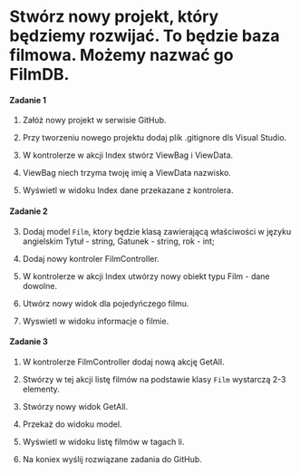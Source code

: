 # Stwórz nowy  projekt, który będziemy rozwijać. To będzie baza filmowa. Możemy nazwać go FilmDB.

####  Zadanie 1
 
1. Załóż nowy projekt w serwisie GitHub.

2. Przy tworzeniu nowego projektu dodaj plik .gitignore dls Visual Studio.

3. W kontrolerze w akcji Index stwórz ViewBag i ViewData.

4. ViewBag niech trzyma twoję imię a ViewData nazwisko.

5. Wyświetl w widoku Index dane przekazane z kontrolera.


#### Zadanie 2

3. Dodaj model `Film`, ktory będzie klasą zawierającą właściwości w języku angielskim Tytuł - string, Gatunek - string, rok - int;

4. Dodaj nowy kontroler FilmController.

5. W kontrolerze w akcji Index utwórzy nowy obiekt typu Film - dane dowolne.

6. Utwórz nowy widok dla pojedyńczego filmu. 

7. Wyswietl w widoku informacje o filmie. 


#### Zadanie 3

1. W kontrolerze FilmController dodaj nową akcję GetAll.

2. Stwórzy w tej akcji listę filmów na podstawie klasy `Film` wystarczą 2-3 elementy.

3. Stwórzy nowy widok GetAll.

4. Przekaż do widoku model.

5. Wyświetl w widoku listę filmów w tagach li. 

6. Na koniex wyślij rozwiązane zadania do GitHub.
 

